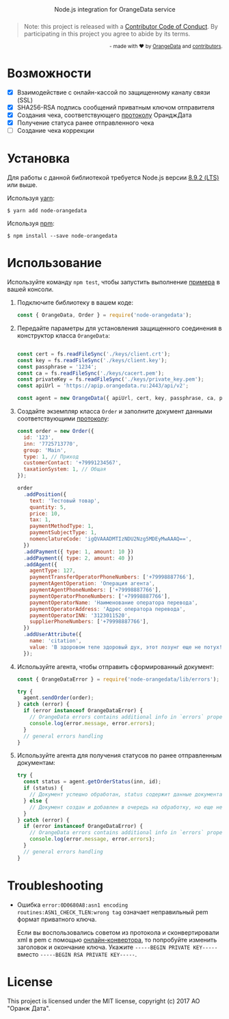 <div align="center">Node.js integration for OrangeData service</div>


###  

> Note: this project is released with a [Contributor Code of Conduct](CODE_OF_CONDUCT.md). By participating in this project you agree to abide by its terms.

<div align="right">
  <sub>
    - made with ❤︎ by <a href="http://orangedata.ru/">OrangeData</a> and <a href="https://github.com/orangedata-official/node-orangedata/graphs/contributors">contributors</a>.
  </sub>
</div>

# Возможности
- [x] Взаимодействие с онлайн-кассой по защищенному каналу связи (SSL)
- [x] SHA256-RSA подпись сообщений приватным ключом отправителя
- [x] Создания чека, соответствующего [протоколу](https://github.com/orangedata-official/API) ОранджДата
- [x] Получение статуса ранее отправленного чека
- [ ] Создание чека коррекции

# Установка

Для работы с данной библиотекой требуется Node.js версии [8.9.2 (LTS)](https://nodejs.org/en/) или выше.

Используя [yarn](https://yarnpkg.com):

    $ yarn add node-orangedata

Используя [npm](https://www.npmjs.com):

    $ npm install --save node-orangedata

# Использование
Используйте команду `npm test`, чтобы запустить выполнение [примера](./examples/index.js) в вашей консоли.

1. Подключите библиотеку в вашем коде:

    ```javascript
    const { OrangeData, Order } = require('node-orangedata');
    ```

1. Передайте параметры для установления защищенного соединения в конструктор класса `OrangeData`:

    ```javascript

    const cert = fs.readFileSync('./keys/client.crt');
    const key = fs.readFileSync('./keys/client.key');
    const passphrase = '1234';
    const ca = fs.readFileSync('./keys/cacert.pem');
    const privateKey = fs.readFileSync('./keys/private_key.pem');
    const apiUrl = 'https://apip.orangedata.ru:2443/api/v2';

    const agent = new OrangeData({ apiUrl, cert, key, passphrase, ca, privateKey });
    ```

1. Создайте экземпляр класса `Order` и заполните документ данными соответствующими [протоколу](https://github.com/orangedata-official/API):

    ```javascript
    const order = new Order({
      id: '123',
      inn: '7725713770',
      group: 'Main',
      type: 1, // Приход
      customerContact: '+79991234567',
      taxationSystem: 1, // Общая
    });

    order
      .addPosition({
        text: 'Тестовый товар',
        quantity: 5,
        price: 10,
        tax: 1,
        paymentMethodType: 1,
        paymentSubjectType: 1,
        nomenclatureCode: 'igQVAAADMTIzNDU2Nzg5MDEyMwAAAQ==',
      })
      .addPayment({ type: 1, amount: 10 })
      .addPayment({ type: 2, amount: 40 })
      .addAgent({
        agentType: 127,
        paymentTransferOperatorPhoneNumbers: ['+79998887766'],
        paymentAgentOperation: 'Операция агента',
        paymentAgentPhoneNumbers: ['+79998887766'],
        paymentOperatorPhoneNumbers: ['+79998887766'],
        paymentOperatorName: 'Наименование оператора перевода',
        paymentOperatorAddress: 'Адрес оператора перевода',
        paymentOperatorINN: '3123011520',
        supplierPhoneNumbers: ['+79998887766'],
      })
      .addUserAttribute({
        name: 'citation',
        value: 'В здоровом теле здоровый дух, этот лозунг еще не потух!',
      });

    ```

1. Используйте агента, чтобы отправить сформированный документ:

    ```javascript
    const { OrangeDataError } = require('node-orangedata/lib/errors');

    try {
      agent.sendOrder(order);
    } catch (error) {
      if (error instanceof OrangeDataError) {
        // OrangeData errors contains additional info in `errors` property of type Array
        console.log(error.message, error.errors);
      }
      // general errors handling
    }

    ```

1. Используйте агента для получения статусов по ранее отправленным документам:

    ```javascript
    try {
      const status = agent.getOrderStatus(inn, id);
      if (status) {
        // Документ успешно обработан, status содержит данные документа
      } else {
        // Документ создан и добавлен в очередь на обработку, но еще не обработан
      }
    } catch (error) {
      if (error instanceof OrangeDataError) {
        // OrangeData errors contains additional info in `errors` property of type Array
        console.log(error.message, error.errors);
      }
      // general errors handling
    }

    ```

# Troubleshooting

* Ошибка `error:0D0680A8:asn1 encoding routines:ASN1_CHECK_TLEN:wrong tag` означает неправильный pem формат приватного ключа.

  Если вы воспользовались советом из протокола и сконвертировали xml в pem с помощью [онлайн-конвертора](https://superdry.apphb.com/tools/online-rsa-key-converter), то попробуйте изменить заголовок и окончание ключа.
  Укажите `-----BEGIN PRIVATE KEY-----` вместо `-----BEGIN RSA PRIVATE KEY-----`.

# License

This project is licensed under the MIT license, copyright (c) 2017 АО "Оранж Дата".
